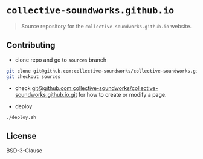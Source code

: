 # `collective-soundworks.github.io`

> Source repository for the `collective-soundworks.github.io` website.

## Contributing

- clone repo and go to `sources` branch

```sh
git clone git@github.com:collective-soundworks/collective-soundworks.github.io.git
git checkout sources
```

- check [git@github.com:collective-soundworks/collective-soundworks.github.io.git](git@github.com:collective-soundworks/collective-soundworks.github.io.git) for how to create or modify a page.

- deploy
```sh
./deploy.sh
```

## License

BSD-3-Clause
